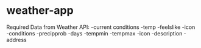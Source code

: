 # weather-app

Required Data from Weather API:
-current conditions
-temp
-feelslike
-icon
-conditions
-precipprob
-days
-tempmin
-tempmax
-icon
-description
-address

